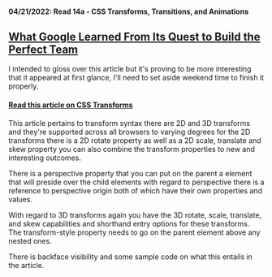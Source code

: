 #### 04/21/2022: Read 14a - CSS Transforms, Transitions, and Animations

## [What Google Learned From Its Quest to Build the Perfect Team](https://www.google.com/amp/mobile.nytimes.com/2016/02/28/magazine/what-google-learned-from-its-quest-to-build-the-perfect-team.amp.html)
I intended to gloss over this article but it's proving to be more interesting that it appeared at first glance, I'll need to set aside weekend time to finish it properly.


#### [Read this article on CSS Transforms](http://learn.shayhowe.com/advanced-html-css/css-transforms/)
This article pertains to transform syntax there are 2D and 3D transforms and they're supported across all browsers to varying degrees for the 2D transforms there is a 2D rotate property as well as a 2D scale, translate and skew property you can also combine the transform properties to new and interesting outcomes.

There is a perspective property that you can put on the parent a element that will preside over the child elements with regard to perspective there is a reference to perspective origin both of which have their own properties and values.

With regard to 3D transforms again you have the 3D rotate, scale, translate, and skew capabilities and shorthand entry options for these transforms. The transform-style property needs to go on the parent element above any nested ones.

There is backface visibility and some sample code on what this entails in the article.